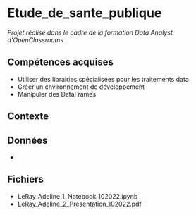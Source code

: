 # Etude_de_sante_publique

 _Projet réalisé dans le cadre de la formation Data Analyst d'OpenClassrooms_
 
## Compétences acquises
* Utiliser des librairies spécialisées pour les traitements data
* Créer un environnement de développement
* Manipuler des DataFrames

## Contexte 


## Données
*

## Fichiers
* LeRay_Adeline_1_Notebook_102022.ipynb
* LeRay_Adeline_2_Présentation_102022.pdf
